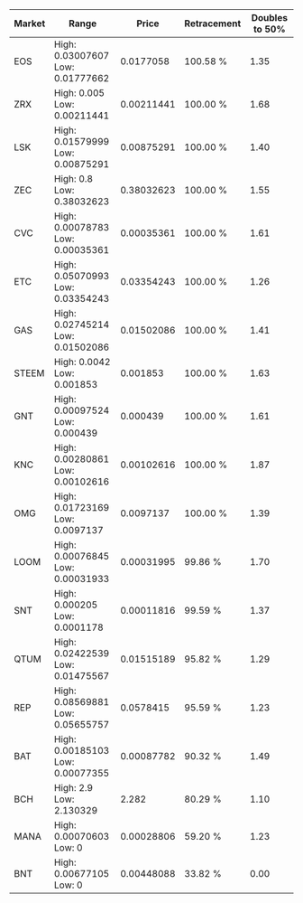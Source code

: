 | Market | Range | Price| Retracement | Doubles to 50% |
| --- | --- | --- | --- | --- |
| EOS | High: 0.03007607<br />Low: 0.01777662 | 0.0177058 | 100.58 % | 1.35 |
| ZRX | High: 0.005<br />Low: 0.00211441 | 0.00211441 | 100.00 % | 1.68 |
| LSK | High: 0.01579999<br />Low: 0.00875291 | 0.00875291 | 100.00 % | 1.40 |
| ZEC | High: 0.8<br />Low: 0.38032623 | 0.38032623 | 100.00 % | 1.55 |
| CVC | High: 0.00078783<br />Low: 0.00035361 | 0.00035361 | 100.00 % | 1.61 |
| ETC | High: 0.05070993<br />Low: 0.03354243 | 0.03354243 | 100.00 % | 1.26 |
| GAS | High: 0.02745214<br />Low: 0.01502086 | 0.01502086 | 100.00 % | 1.41 |
| STEEM | High: 0.0042<br />Low: 0.001853 | 0.001853 | 100.00 % | 1.63 |
| GNT | High: 0.00097524<br />Low: 0.000439 | 0.000439 | 100.00 % | 1.61 |
| KNC | High: 0.00280861<br />Low: 0.00102616 | 0.00102616 | 100.00 % | 1.87 |
| OMG | High: 0.01723169<br />Low: 0.0097137 | 0.0097137 | 100.00 % | 1.39 |
| LOOM | High: 0.00076845<br />Low: 0.00031933 | 0.00031995 | 99.86 % | 1.70 |
| SNT | High: 0.000205<br />Low: 0.0001178 | 0.00011816 | 99.59 % | 1.37 |
| QTUM | High: 0.02422539<br />Low: 0.01475567 | 0.01515189 | 95.82 % | 1.29 |
| REP | High: 0.08569881<br />Low: 0.05655757 | 0.0578415 | 95.59 % | 1.23 |
| BAT | High: 0.00185103<br />Low: 0.00077355 | 0.00087782 | 90.32 % | 1.49 |
| BCH | High: 2.9<br />Low: 2.130329 | 2.282 | 80.29 % | 1.10 |
| MANA | High: 0.00070603<br />Low: 0 | 0.00028806 | 59.20 % | 1.23 |
| BNT | High: 0.00677105<br />Low: 0 | 0.00448088 | 33.82 % | 0.00 |
